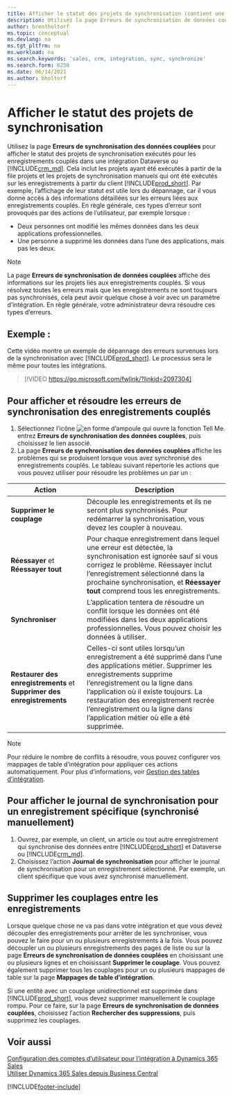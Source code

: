 ```yaml
---
title: Afficher le statut des projets de synchronisation (contient une vidéo)
description: Utilisez la page Erreurs de synchronisation de données couplées pour afficher l’état des projets de synchronisation exécutés pour les enregistrements couplés dans des intégrations.
author: brentholtorf
ms.topic: conceptual
ms.devlang: na
ms.tgt_pltfrm: na
ms.workload: na
ms.search.keywords: 'sales, crm, integration, sync, synchronize'
ms.search.form: 6250
ms.date: 06/14/2021
ms.author: bholtorf
---
```


# Afficher le statut des projets de synchronisation


Utilisez la page **Erreurs de synchronisation des données couplées** pour afficher le statut des projets de synchronisation exécutés pour les enregistrements couplés dans une intégration Dataverse ou [!INCLUDE[crm_md](includes/crm_md.md)]. Cela inclut les projets ayant été exécutés à partir de la file projets et les projets de synchronisation manuels qui ont été exécutés sur les enregistrements à partir du client [!INCLUDE[prod_short](includes/prod_short.md)]. Par exemple, l’affichage de leur statut est utile lors du dépannage, car il vous donne accès à des informations détaillées sur les erreurs liées aux enregistrements couplés. En règle générale, ces types d’erreur sont provoqués par des actions de l’utilisateur, par exemple lorsque :  

* Deux personnes ont modifié les mêmes données dans les deux applications professionnelles.
* Une personne a supprimé les données dans l’une des applications, mais pas les deux.

> [!Note]
> La page **Erreurs de synchronisation de données couplées** affiche des informations sur les projets liés aux enregistrements couplés. Si vous résolvez toutes les erreurs mais que les enregistrements ne sont toujours pas synchronisés, cela peut avoir quelque chose à voir avec un paramètre d’intégration. En règle générale, votre administrateur devra résoudre ces types d’erreurs.   

## Exemple :
Cette vidéo montre un exemple de dépannage des erreurs survenues lors de la synchronisation avec [!INCLUDE[prod_short](includes/cds_long_md.md)]. Le processus sera le même pour toutes les intégrations. 

> [!VIDEO https://go.microsoft.com/fwlink/?linkid=2097304]


## Pour afficher et résoudre les erreurs de synchronisation des enregistrements couplés
1. Sélectionnez l’icône ![en forme d’ampoule qui ouvre la fonction Tell Me.](media/ui-search/search_small.png "Dites-moi ce que vous voulez faire") entrez **Erreurs de synchronisation des données couplées**, puis choisissez le lien associé.
2. La page **Erreurs de synchronisation des données couplées** affiche les problèmes qui se produisent lorsque vous avez synchronisé des enregistrements couplés. Le tableau suivant répertorie les actions que vous pouvez utiliser pour résoudre les problèmes un par un :

|Action|Description|
|----|----|
|**Supprimer le couplage**|Découple les enregistrements et ils ne seront plus synchronisés. Pour redémarrer la synchronisation, vous devez les coupler à nouveau. |
|**Réessayer** et **Réessayer tout**|Pour chaque enregistrement dans lequel une erreur est détectée, la synchronisation est ignorée sauf si vous corrigez le problème. Réessayer inclut l’enregistrement sélectionné dans la prochaine synchronisation, et **Réessayer tout** comprend tous les enregistrements.|
|**Synchroniser**|L’application tentera de résoudre un conflit lorsque les données ont été modifiées dans les deux applications professionnelles. Vous pouvez choisir les données à utiliser.|
|**Restaurer des enregistrements** et **Supprimer des enregistrements**|Celles-ci sont utiles lorsqu’un enregistrement a été supprimé dans l’une des applications métier. Supprimer les enregistrements supprime l’enregistrement ou la ligne dans l’application où il existe toujours. La restauration des enregistrement recrée l’enregistrement ou la ligne dans l’application métier où elle a été supprimée.|

> [!NOTE]
> Pour réduire le nombre de conflits à résoudre, vous pouvez configurer vos mappages de table d’intégration pour appliquer ces actions automatiquement. Pour plus d’informations, voir [Gestion des tables d’intégration](admin-how-to-modify-table-mappings-for-synchronization.md#mapping-integration-tables).

## Pour afficher le journal de synchronisation pour un enregistrement spécifique (synchronisé manuellement)
1. Ouvrez, par exemple, un client, un article ou tout autre enregistrement qui synchronise des données entre [!INCLUDE[prod_short](includes/prod_short.md)] et Dataverse ou [!INCLUDE[crm_md](includes/crm_md.md)].
2. Choisissez l’action **Journal de synchronisation** pour afficher le journal de synchronisation pour un enregistrement sélectionné. Par exemple, un client spécifique que vous avez synchronisé manuellement.

## Supprimer les couplages entre les enregistrements
Lorsque quelque chose ne va pas dans votre intégration et que vous devez découpler des enregistrements pour arrêter de les synchroniser, vous pouvez le faire pour un ou plusieurs enregistrements à la fois. Vous pouvez découpler un ou plusieurs enregistrements des pages de liste ou sur la page **Erreurs de synchronisation de données couplées** en choisissant une ou plusieurs lignes et en choisissant **Supprimer le couplage**. Vous pouvez également supprimer tous les couplages pour un ou plusieurs mappages de table sur la page **Mappages de table d’intégration**. 

Si une entité avec un couplage unidirectionnel est supprimée dans [!INCLUDE[prod_short](includes/prod_short.md)], vous devez supprimer manuellement le couplage rompu. Pour ce faire, sur la page **Erreurs de synchronisation de données couplées**, choisissez l′action **Rechercher des suppressions**, puis supprimez les couplages.

## Voir aussi  
[Configuration des comptes d’utilisateur pour l’intégration à Dynamics 365 Sales](admin-setting-up-integration-with-dynamics-sales.md)  
[Utiliser Dynamics 365 Sales depuis Business Central](marketing-integrate-dynamicscrm.md)


[!INCLUDE[footer-include](includes/footer-banner.md)]